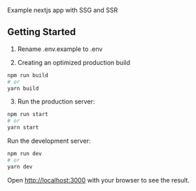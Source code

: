 Example nextjs app with SSG and SSR

## Getting Started

1. Rename .env.example to .env

2. Creating an optimized production build

```bash
npm run build
# or
yarn build
```

3. Run the production server:

```bash
npm run start
# or
yarn start
```

Run the development server:

```bash
npm run dev
# or
yarn dev
```

Open [http://localhost:3000](http://localhost:3000) with your browser to see the result.
